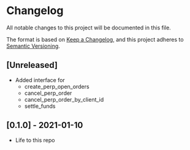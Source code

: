 # Changelog

All notable changes to this project will be documented in this file.

The format is based on [Keep a Changelog](https://keepachangelog.com/en/1.0.0/),
and this project adheres to [Semantic Versioning](https://semver.org/spec/v2.0.0.html).

## [Unreleased]

- Added interface for 
  - create_perp_open_orders
  - cancel_perp_order
  - cancel_perp_order_by_client_id
  - settle_funds

## [0.1.0] - 2021-01-10

- Life to this repo
